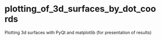 # plotting_of_3d_surfaces_by_dot_coords
Plotting 3d surfaces with PyQt and matplotlib (for presentation of results)
